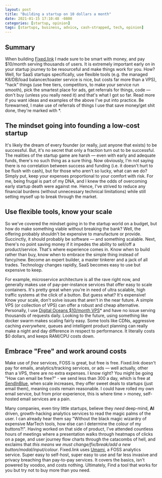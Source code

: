 ```yaml
---
layout: post
title: "Building a startup on 10 dollars a month"
date: 2021-01-15 17:10:48 -0800
categories: [startup, opinion]
tags: [startups, business, advice, cash-strapped, tech, opinion]
---
```



## Summary

When building [Fixed.link](https://fixed.link/) I made sure to be smart with money, and pay $10/month serving thousands of users. It is extremely important early on in your startup journey to be resourceful and make things work for you. How? Well, for SaaS startups specifically, use flexible tools (e.g. the managed K8/DB/load balancer/toaster service is nice, but costs far more than a VPS), “hack” things (use free tiers, competitors, to make your service run smooth), pick the smartest place for ads, get referrals for things, code — don't buy (unless you really need it) and that's what I got so far. Read more if you want ideas and examples of the above I've put into practice. Be forewarned, I make use of referrals of things I use that save money/get shit done, they're marked with *.

## The mindset going into founding a low-cost startup

It's likely the dream of every founder (or really, just anyone that exists) to be successful. But, it's no secret that only a fraction turn out to be successful. The realities of the startup game are harsh — even with early and adequate funds, there's no such thing as a sure thing. Now obviously, I'm not saying there is no correlation between success and funding (i.e. it doesn't hurt to be flush with cash), but for those who aren't so lucky, what can we do? Simply put, keep your expenses proportional to your comfort with risk. For me, being frugal is part of my DNA, and I knew the odds of overcoming early startup death were against me. Hence, I've strived to reduce any financial burdens (without unnecessary technical limitations) while still setting myself up to break through the market.

## Use flexible tools, know your scale

So we've covered the mindset going in to the startup world on a budget, but how do make something viable without breaking the bank? Well, the offering probably shouldn't be expensive to manufacture or provide. Succinctly, it should probably be software — and something scalable. Next, there's no point saving money if it impedes the ability to sell/off a product/service. That's where experience comes in. Know when to build rather than buy, know when to embrace the simple thing instead of fancy/new. Become an expert builder, a master tinkerer and a jack of all trades. Technology changes rapidly, SaaS becomes easy to use but expensive to keep. 

For example, microservice architecture is all the rave right now, and generally makes use of pay-per-instance services that offer easy to scale containers. It's pretty great when you're in need of ultra scalable, high traffic systems at the click of a button. But guess what? It's expensive! Know your scale, don't solve issues that aren't in the near future. A simple VPS (or collection of VPS) can offer a robust and cheap alternative. Personally, I use [Digital Oceans $10/month VPS](https://fixed.link/digitalOcean)* and have no issue serving thousands of requests daily. Looking to the future, using something like docker swarm makes scaling fairly easy. Some tools like CDNs, aggressive caching _everywhere_, queues and intelligent product planning can really make a night and day difference in respect to performance. It literally costs $0 dollars, and keeps RAM/CPU costs down.

## Embrace "Free" and work around costs

Make use of _free_ services, FOSS is great, but free is free. Fixed.link doesn't pay for emails, analytics/tracking services, or ads — well actually, other than a VPS, there are no extra expenses. I know right? You might be going "How can email be free?" - we send less than 300 a day, which is free at [SendInBlue](https://www.sendinblue.com/pricing/), when scale increases, they offer sweet deals to startups (just email them), meaning costs remain reasonable. I could have rolled my own email service, but from prior experience, this is where time > money, self-hosted email services are a pain. 

Many companies, even tiny little startups, believe they _need_ deep-mind, **AI** driven, growth-hacking analytics services to read the magic palms of the user. I can already hear them say "Without the black magic wizardry of expensive MarTech tools, how else can I determine the colour of my buttons?!". Having worked on that side of product, I've attended countless hours of meetings where a presentation walks through heatmaps of clicks on a page, and user journey flow charts through the catacombs of hell, and exclaims that *this means we must change/fix/break/add a new button/modal/input/colour*. Fixed.link uses [Umami](fixed.link/umamiProject), a FOSS analytics service. Super easy to self-host, super easy to use and far less invasive and privacy breaching than pay-to-pay services. It covers the basics, isn't powered by voodoo, and costs nothing. Ultimately, Find a tool that works for you but try not to buy more than you need.



